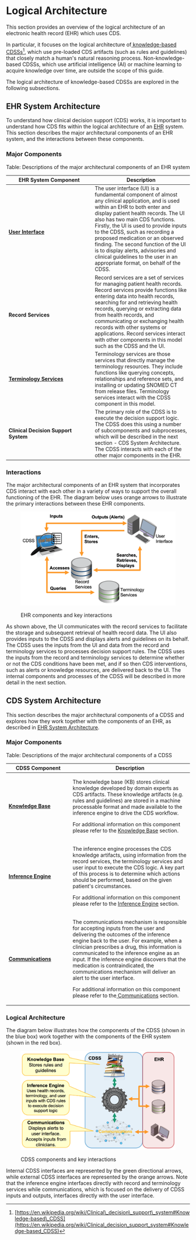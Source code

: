 # Logical Architecture

This section provides an overview of the logical architecture of an electronic health record (EHR) which uses CDS.

In particular, it focuses on the logical architecture of[ knowledge-based CDSSs](#user-content-fn-1)[^1], which use pre-loaded CDS artifacts (such as rules and guidelines) that closely match a human's natural reasoning process. Non-knowledge-based CDSSs, which use artificial intelligence (AI) or machine learning to acquire knowledge over time, are outside the scope of this guide.

The logical architecture of knowledge-based CDSSs are explored in the following subsections.

## EHR System Architecture

To understand how clinical decision support (CDS) works, it is important to understand how CDS fits within the logical architecture of an [EHR](https://confluence.ihtsdotools.org/display/DOCGLOSS/EHR) system. This section describes the major architectural components of an EHR system, and the interactions between these components.

### Major Components <a href="#id-2.1.ehrsystemarchitecture-majorcomponents" id="id-2.1.ehrsystemarchitecture-majorcomponents"></a>

Table: Descriptions of the major architectural components of an EHR system

<table><thead><tr><th width="222.203125">EHR System Component</th><th>Description</th></tr></thead><tbody><tr><td><img src="https://confluence.ihtsdotools.org/download/thumbnails/123897453/image2016-11-8%2010%3A57%3A46.png?version=1&#x26;modificationDate=1615403803000&#x26;api=v2" alt=""><br><a href="https://app.gitbook.com/o/h8Z6qGxuQrzM9vbx5bPT/s/CEAcChvWjWEu16YmwNrz/"><strong>User Interface</strong></a></td><td>The user interface (UI) is a fundamental component of almost any clinical application, and is used within an EHR to both enter and display patient health records. The UI also has two main CDS functions. Firstly, the UI is used to provide inputs to the CDSS, such as recording a proposed medication or an observed finding. The second function of the UI is to display alerts, advisories and clinical guidelines to the user in an appropriate format, on behalf of the CDSS.</td></tr><tr><td><img src="https://confluence.ihtsdotools.org/download/thumbnails/123897453/image2016-11-8%2010%3A57%3A54.png?version=1&#x26;modificationDate=1615403803000&#x26;api=v2" alt=""><br><strong>Record Services</strong></td><td>Record services are a set of services for managing patient health records. Record services provide functions like entering data into health records, searching for and retrieving health records, querying or extracting data from health records, and communicating or exchanging health records with other systems or applications. Record services interact with other components in this model such as the CDSS and the UI.</td></tr><tr><td><img src="https://confluence.ihtsdotools.org/download/thumbnails/123897453/image2016-11-8%2010%3A58%3A2.png?version=1&#x26;modificationDate=1615403803000&#x26;api=v2" alt=""><a href="https://app.gitbook.com/o/h8Z6qGxuQrzM9vbx5bPT/s/t4wRQcj6gyQPunraJrP0/"><strong>Terminology Services</strong></a></td><td>Terminology services are those services that directly manage the terminology resources. They include functions like querying concepts, relationships and reference sets, and installing or updating SNOMED CT from release files. Terminology services interact with the CDSS component in this model.</td></tr><tr><td><img src="https://confluence.ihtsdotools.org/download/thumbnails/123897453/image2016-11-8%2010%3A58%3A35.png?version=1&#x26;modificationDate=1615403803000&#x26;api=v2" alt=""><strong>Clinical Decision Support System</strong></td><td>The primary role of the CDSS is to execute the decision support logic. The CDSS does this using a number of subcomponents and subprocesses, which will be described in the next section - CDS System Architecture. The CDSS interacts with each of the other major components in the EHR.</td></tr></tbody></table>

### Interactions

The major architectural components of an EHR system that incorporates CDS interact with each other in a variety of ways to support the overall functioning of the EHR. The diagram below uses orange arrows to illustrate the primary interactions between these EHR components.

<figure><img src="images/123897454.png" alt=""><figcaption><p>EHR components and key interactions</p></figcaption></figure>

As shown above, the UI communicates with the record services to facilitate the storage and subsequent retrieval of health record data. The UI also provides inputs to the CDSS and displays alerts and guidelines on its behalf. The CDSS uses the inputs from the UI and data from the record and terminology services to processes decision support rules. The CDSS uses the inputs from the record and terminology services to determine whether or not the CDS conditions have been met, and if so then CDS interventions, such as alerts or knowledge resources, are delivered back to the UI. The internal components and processes of the CDSS will be described in more detail in the next section.

## CDS System Architecture

This section describes the major architectural components of a CDSS and explores how they work together with the components of an EHR, as described in [ EHR System Architecture](2-logical-architecture.md#ehr-system-architecture).

### Major Components <a href="#id-2.2.cdssystemarchitecture-majorcomponents" id="id-2.2.cdssystemarchitecture-majorcomponents"></a>

Table: Descriptions of the major architectural components of a CDSS

<table><thead><tr><th width="161.48046875">CDSS Component</th><th>Description</th></tr></thead><tbody><tr><td><img src="https://confluence.ihtsdotools.org/download/thumbnails/123897466/image2016-11-8%2011%3A16%3A8.png?version=1&#x26;modificationDate=1615403804000&#x26;api=v2" alt=""><a href="https://confluence.ihtsdotools.org/display/DOCCDS/3.+Knowledge+Base"><strong>Knowledge Base</strong></a></td><td><p>The knowledge base (KB) stores clinical knowledge developed by domain experts as CDS artifacts. These knowledge artifacts (e.g. rules and guidelines) are stored in a machine processable format and made available to the inference engine to drive the CDS workflow.</p><p>For additional information on this component please refer to the <a href="https://confluence.ihtsdotools.org/display/DOCCDS/3.+Knowledge+Base">Knowledge Base</a> section.</p></td></tr><tr><td><img src="https://confluence.ihtsdotools.org/download/thumbnails/123897466/image2016-11-8%2011%3A16%3A15.png?version=1&#x26;modificationDate=1615403804000&#x26;api=v2" alt=""><a href="https://confluence.ihtsdotools.org/display/DOCCDS/4.+Inference+Engine"><strong>Inference Engine</strong></a></td><td><p>The inference engine processes the CDS knowledge artifacts, using information from the record services, the terminology services and user input to execute the CDS logic. A key part of this process is to determine which actions should be performed, based on the given patient's circumstances.</p><p>For additional information on this component please refer to the <a href="https://confluence.ihtsdotools.org/display/DOCCDS/4.+Inference+Engine">Inference Engine</a> section.</p></td></tr><tr><td><img src="https://confluence.ihtsdotools.org/download/thumbnails/123897466/image2016-11-8%2011%3A16%3A39.png?version=1&#x26;modificationDate=1615403804000&#x26;api=v2" alt=""><a href="https://confluence.ihtsdotools.org/display/DOCCDS/5.+Communications"><strong>Communications</strong></a></td><td><p>The communications mechanism is responsible for accepting inputs from the user and delivering the outcomes of the inference engine back to the user. For example, when a clinician prescribes a drug, this information is communicated to the inference engine as an input. If the inference engine discovers that the medication is contraindicated, the communications mechanism will deliver an alert to the user interface.</p><p>For additional information on this component please refer to the<a href="https://confluence.ihtsdotools.org/display/DOCCDS/5.+Communications"> Communications</a> section.</p></td></tr></tbody></table>

### Logical Architecture

The diagram below illustrates how the components of the CDSS (shown in the blue box) work together with the components of the EHR system (shown in the red box).

<figure><img src="images/123897780.png" alt=""><figcaption><p>CDSS components and key interactions</p></figcaption></figure>

Internal CDSS interfaces are represented by the green directional arrows, while external CDSS interfaces are represented by the orange arrows. Note that the inference engine interfaces directly with record and terminology services while communications, which is focused on the delivery of CDSS inputs and outputs, interfaces directly with the user interface.

[^1]: [https://en.wikipedia.org/wiki/Clinical\_decision\_support\_system#Knowledge-based\_CDSS](https://en.wikipedia.org/wiki/Clinical_decision_support_system#Knowledge-based_CDSS)

